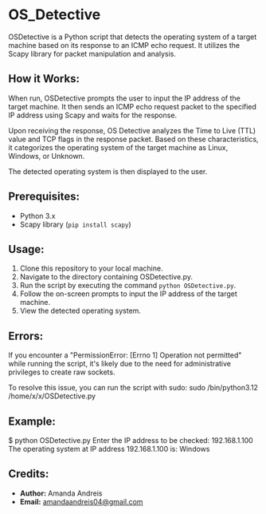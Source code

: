 # OS_Detective
OSDetective is a Python script that detects the operating system of a target machine based on its response to an ICMP echo request. It utilizes the Scapy library for packet manipulation and analysis.

## How it Works:

When run, OSDetective prompts the user to input the IP address of the target machine. It then sends an ICMP echo request packet to the specified IP address using Scapy and waits for the response.

Upon receiving the response, OS Detective analyzes the Time to Live (TTL) value and TCP flags in the response packet. Based on these characteristics, it categorizes the operating system of the target machine as Linux, Windows, or Unknown.

The detected operating system is then displayed to the user.

## Prerequisites:

- Python 3.x
- Scapy library (`pip install scapy`)

## Usage:

1. Clone this repository to your local machine.
2. Navigate to the directory containing OSDetective.py.
3. Run the script by executing the command `python OSDetective.py`.
4. Follow the on-screen prompts to input the IP address of the target machine.
5. View the detected operating system.

## Errors:

If you encounter a "PermissionError: [Errno 1] Operation not permitted" while running the script, it's likely due to the need for administrative privileges to create raw sockets.

To resolve this issue, you can run the script with sudo:
sudo /bin/python3.12 /home/x/x/OSDetective.py


## Example:
$ python OSDetective.py
Enter the IP address to be checked: 192.168.1.100
The operating system at IP address 192.168.1.100 is: Windows

## Credits:

- **Author:** Amanda Andreis
- **Email:** amandaandreis04@gmail.com
